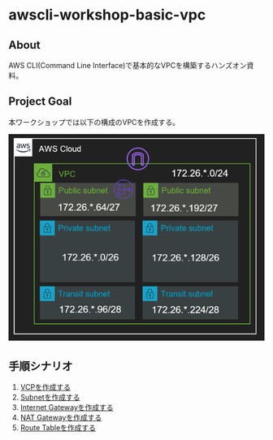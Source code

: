 # awscli-workshop-basic-vpc


## About

AWS CLI(Command Line Interface)で基本的なVPCを構築するハンズオン資料。

## Project Goal

本ワークショップでは以下の構成のVPCを作成する。

![構成図](./docs/archi.png)





## 手順シナリオ

1. [VCPを作成する](./0101-0100-CreateVPC-Scenario.md)
1. [Subnetを作成する](./0200-CreateSubnet-Scenario.md)
1. [Internet Gatewayを作成する](./0300-CreateIGW-Scenario.md)
1. [NAT Gatewayを作成する](./0400-CreateNGW-Scenario.md)
1. [Route Tableを作成する](./0500-CreateRouteTable-Scenario.md)
